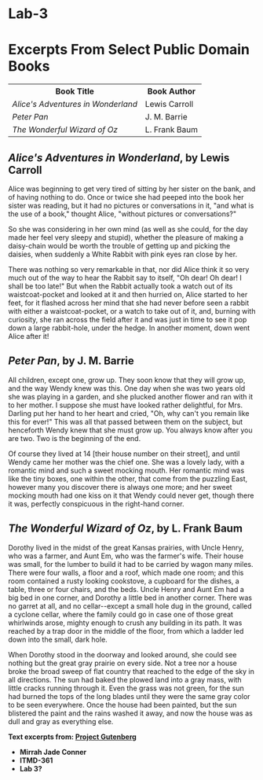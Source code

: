 # Lab-3
<!DOCTYPE html>
<html lang="en">
<head>
	<meta charset="utf-8">
	<title>Excerpts From Select Public Domain Books</title>
</head>
<body>
  <h1>Excerpts From Select Public Domain Books</h1>
  <table>
    <tr>
      <th>Book Title</th>
      <th>Book Author</th>
    </tr>
    <tr>
      <td><em>Alice's Adventures in Wonderland</em></td>
      <td>Lewis Carroll</td>
    </tr>
    <tr>
      <td><em>Peter Pan</em></td>
      <td>J. M. Barrie</td>
    </tr>
    <tr>
      <td><em>The Wonderful Wizard of Oz</em></td>
      <td>L. Frank Baum</td>
    </tr>
  </table>
  <h2><em>Alice's Adventures in Wonderland</em>, by Lewis Carroll</h2>
  <p>Alice was beginning to get very tired of sitting by her sister on the bank, and of having nothing to do. Once or twice she had peeped into the book her sister was reading, but it had no pictures or conversations in it, "and what is the use of a book," thought Alice, "without pictures or conversations?"</p>
  <p>So she was considering in her own mind (as well as she could, for the day made her feel very sleepy and stupid), whether the pleasure of making a daisy-chain would be worth the trouble of getting up and picking the daisies, when suddenly a White Rabbit with pink eyes ran close by her.</p>
  <p>There was nothing so very remarkable in that, nor did Alice think it so very much out of the way to hear the Rabbit say to itself, "Oh dear! Oh dear! I shall be too late!" But when the Rabbit actually took a watch out of its waistcoat-pocket and looked at it and then hurried on, Alice started to her feet, for it flashed across her mind that she had never before seen a rabbit with either a waistcoat-pocket, or a watch to take out of it, and, burning with curiosity, she ran across the field after it and was just in time to see it pop down a large rabbit-hole, under the hedge. In another moment, down went Alice after it!</p>
  <h2><em>Peter Pan</em>, by J. M. Barrie</h2>
  <p>All children, except one, grow up. They soon know that they will grow up, and the way Wendy knew was this. One day when she was two years old she was playing in a garden, and she plucked another flower and ran with it to her mother. I suppose she must have looked rather delightful, for Mrs. Darling put her hand to her heart and cried, "Oh, why can't you remain like this for ever!" This was all that passed between them on the subject, but henceforth Wendy knew that she must grow up. You always know after you are two. Two is the beginning of the end.</p>
  <p>Of course they lived at 14 [their house number on their street], and until Wendy came her mother was the chief one. She was a lovely lady, with a romantic mind and such a sweet mocking mouth. Her romantic mind was like the tiny boxes, one within the other, that come from the puzzling East, however many you discover there is always one more; and her sweet mocking mouth had one kiss on it that Wendy could never get, though there it was, perfectly conspicuous in the right-hand corner.</p>
  <h2><em>The Wonderful Wizard of Oz</em>, by L. Frank Baum</h2>
  <p>Dorothy lived in the midst of the great Kansas prairies, with Uncle Henry, who was a farmer, and Aunt Em, who was the farmer's wife.  Their house was small, for the lumber to build it had to be carried by wagon many miles.  There were four walls, a floor and a roof, which made one room; and this room contained a rusty looking cookstove, a cupboard for the dishes, a table, three or four chairs, and the beds.  Uncle Henry and Aunt Em had a big bed in one corner, and Dorothy a little bed in another corner.  There was no garret at all, and no cellar--except a small hole dug in the ground, called a cyclone cellar, where the family could go in case one of those great whirlwinds arose, mighty enough to crush any building in its path.  It was reached by a trap door in the middle of the floor, from which a ladder led down into the small, dark hole.</p>
  <p>When Dorothy stood in the doorway and looked around, she could see nothing but the great gray prairie on every side.  Not a tree nor a house broke the broad sweep of flat country that reached to the edge of the sky in all directions.  The sun had baked the plowed land into a gray mass, with little cracks running through it.  Even the grass was not green, for the sun had burned the tops of the long blades until they were the same gray color to be seen everywhere.  Once the house had been painted, but the sun blistered the paint and the rains washed it away, and now the house was as dull and gray as everything else.</p>
  <p><strong>Text excerpts from: <a href="http://www.gutenberg.org">Project Gutenberg</a></strong></p>
  <ul>
    <li><strong>Mirrah Jade Conner</strong></li>
    <li><strong>ITMD-361</strong></li>
    <li><strong>Lab 3?</strong></li>
  </ul>
</body>
</html>
